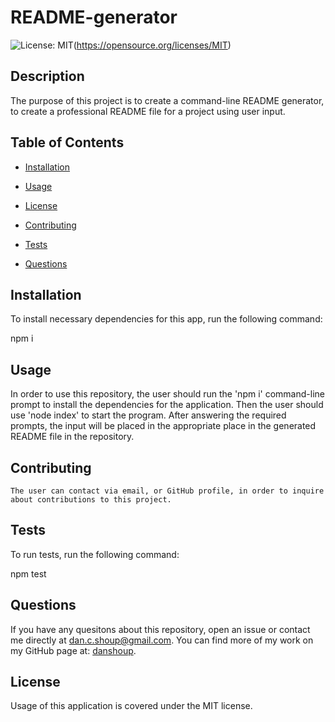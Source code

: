 # README-generator
  ![License: MIT](https://img.shields.io/badge/license-MIT-blue.svg)(https://opensource.org/licenses/MIT) 
  
  ## Description
  
  The purpose of this project is to create a command-line README generator, to create a professional README file for a project using user input.
  
  ## Table of Contents
  
  * [Installation](#installation)
  
  * [Usage](#usage)
  
  * [License](#license)
  
  * [Contributing](#contributing)
  
  * [Tests](#tests)
  
  * [Questions](#questions)
  
  ## Installation
  
  To install necessary dependencies for this app, run the following command:
  
  npm i
  
  ## Usage
  
   In order to use this repository, the user should run the 'npm i' command-line prompt to install the dependencies for the application.  Then the user should use 'node index' to start the program.  After answering the required prompts, the input will be placed in the appropriate place in the generated README file in the repository. 
  
  ## Contributing
  
    The user can contact via email, or GitHub profile, in order to inquire about contributions to this project.
  
  ## Tests
  
  To run tests, run the following command: 
  
  npm test
  
  ## Questions
  
  If you have any quesitons about this repository, open an issue or contact me directly at [dan.c.shoup@gmail.com](mailto:dan.c.shoup@gmail.com). You can find more of my work on my GitHub page at: [danshoup](https://github.com/danshoup).

  ## License

  Usage of this application is covered under the MIT license.
